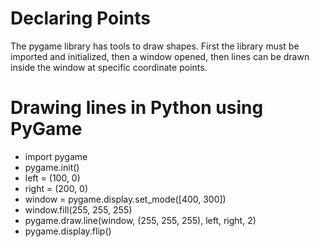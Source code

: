 # Declaring Points
The pygame library has tools to draw shapes. First the library must be imported and initialized, then a window opened, then lines can be drawn inside the window at specific coordinate points.
# Drawing lines in Python using PyGame
* import pygame
* pygame.init()
* left = (100, 0)
* right = (200, 0)
* window = pygame.display.set_mode([400, 300])
* window.fill(255, 255, 255)
* pygame.draw.line(window, (255, 255, 255), left, right, 2)
* pygame.display.flip()
